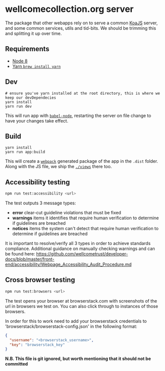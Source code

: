 # wellcomecollection.org server

The package that other webapps rely on to serve a common [KoaJS](http://koajs.com/) server,
and some common services, utils and tid-bits. We should be trimming this and splitting it up over time.

## Requirements
* [Node 8](https://nodejs.org/en/)
* [Yarn `brew install yarn`](https://yarnpkg.com/lang/en/docs/install/)

## Dev
```
# ensure you've yarn installed at the root directory, this is where we keep our devDependecies
yarn install
yarn run dev
```

This will run app with [`babel-node`](http://babeljs.io/docs/usage/cli/#babel-node), restarting the server
on file change to have your changes take effect.


## Build
```
yarn install
yarn run app:build
```

This will create a [`webpack`](https://webpack.js.org/) generated package of the app in the `.dist` folder.
Along with the JS file, we ship the [`./views`](./views) there too.


## Accessibility testing
```bash
npm run test:accessibility <url>
```

The test outputs 3 message types:

- **error** clear-cut guideline violations that must be fixed
- **warnings** items it identifies that require human verification to determine if guidelines are breached
- **notices** items the system can't detect that require human verification to determine if guidelines are breached

It is important to resolve/verify all 3 types in order to achieve standards compliance.
Additional guidance on manually checking warnings and can be found here:
https://github.com/wellcometrust/developer-docs/blob/master/front-end/accessibility/Webpage_Accessibility_Audit_Procedure.md


## Cross browser testing
```bash
npm run test:browsers <url>
```

The test opens your browser at browserstack.com with screenshots of the url in browsers we test on.
You can also click through to instances of those browsers.

In order for this to work need to add your browserstack credentials to 'browserstack/browserstack-config.json'
in the following format:

```json
{
  "username": "<browserstack_username>",
  "key": "browserstack_key"
}
```

**N.B. This file is git ignored, but worth mentioning that it should not be committed**
